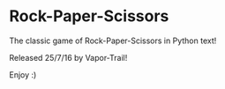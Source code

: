 # Rock-Paper-Scissors
The classic game of Rock-Paper-Scissors in Python text!

Released 25/7/16 by Vapor-Trail!

Enjoy :)
